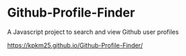 # Github-Profile-Finder
A Javascript project to search and view Github user profiles

https://kpkm25.github.io/Github-Profile-Finder/
